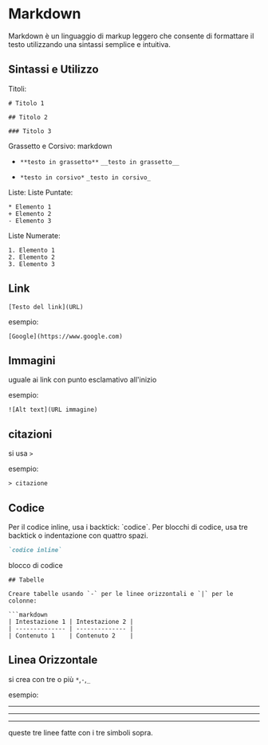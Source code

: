 

# Markdown
Markdown è un linguaggio di markup leggero che consente di formattare il testo utilizzando una sintassi semplice e intuitiva.

## Sintassi e Utilizzo

Titoli:
```
# Titolo 1

## Titolo 2

### Titolo 3
```
 Grassetto e Corsivo:
markdown

- `**testo in grassetto**`
  `__testo in grassetto__`

- `*testo in corsivo*`
  `_testo in corsivo_`

 Liste:
Liste Puntate:

```
* Elemento 1 
+ Elemento 2
- Elemento 3
```

Liste Numerate:
```
1. Elemento 1
2. Elemento 2
3. Elemento 3
```

## Link

`[Testo del link](URL)`

esempio:

`[Google](https://www.google.com)`
 
## Immagini
 
uguale ai link con punto esclamativo all'inizio

esempio:

`![Alt text](URL immagine)`

## citazioni

si usa `>`

esempio:

```
> citazione
````

## Codice

Per il codice inline, usa i backtick: \`codice\`. Per blocchi di codice, usa tre backtick o indentazione con quattro spazi.

```markdown
`codice inline`
```

blocco di codice

````
## Tabelle

Creare tabelle usando `-` per le linee orizzontali e `|` per le colonne:

```markdown
| Intestazione 1 | Intestazione 2 |
| -------------- | -------------- |
| Contenuto 1    | Contenuto 2    |
````

## Linea Orizzontale

si crea con tre o più `*`,`-`,`_`

esempio:

--- 
***
___

queste tre linee fatte con i tre simboli sopra.